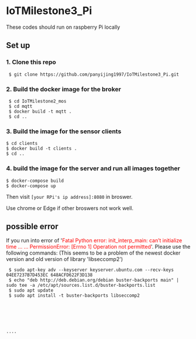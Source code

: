 # IoTMilestone3_Pi
These codes should run on raspberry Pi locally

## Set up

### 1. Clone this repo
```shell
 $ git clone https://github.com/panyijing1997/IoTMilestone3_Pi.git
```
### 2. Build the docker image for the broker
```shell
 $ cd IoTMilestone2_mos
 $ cd mqtt
 $ docker build -t mqtt .
 $ cd ..
 ```
### 3. Build the image for the sensor clients
```shell
$ cd clients
$ docker build -t clients .
$ cd ..
```
### 4. build the image for the server and run all images together
```shell
$ docker-compose build
$ docker-compose up
```
Then visit `[your RPi's ip address]:8080` in broswer.


Use chrome or Edge if other broswers not work well.

## possible error
If you run into error of '<span style="color:red">Fatal Python error: init_interp_main: can’t initialize time ... ... PermissionError: [Errno 1] Operation not permitted</span>'. Please use the following commands:
(This seems to be a problem of the newest docker version and old version of library 'libseccomp2')
```shell
 $ sudo apt-key adv --keyserver keyserver.ubuntu.com --recv-keys 04EE7237B7D453EC 648ACFD622F3D138
 $ echo "deb http://deb.debian.org/debian buster-backports main" | sudo tee -a /etc/apt/sources.list.d/buster-backports.list
 $ sudo apt update
 $ sudo apt install -t buster-backports libseccomp2
```
```





....




